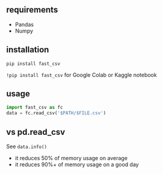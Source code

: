 ## requirements

- Pandas
- Numpy

## installation

`pip install fast_csv`

`!pip install fast_csv` for Google Colab or Kaggle notebook

## usage

```python
import fast_csv as fc
data = fc.read_csv('$PATH/$FILE.csv')
```

## vs pd.read_csv

See `data.info()`

- it reduces 50% of memory usage on average
- it reduces 90%+ of memory usage on a good day
